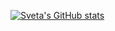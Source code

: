 [![Sveta's GitHub stats](https://github-readme-stats-delta-tawny-99.vercel.app/api?username=svetlana-leonova&count_private=true&show_icons=true&theme=transparent)](https://github.com/svetlana-leonova/github-readme-stats)
